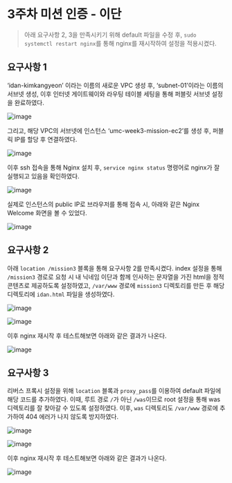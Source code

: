 # 3주차 미션 인증 - 이단

> 아래 요구사항 2, 3을 만족시키기 위해 default 파일을 수정 후, `sudo systemctl restart nginx`를 통해 nginx를 재시작하여 설정을 적용시켰다.


## 요구사항 1

‘idan-kimkangyeon’ 이라는 이름의 새로운 VPC 생성 후, ‘subnet-01’이라는 이름의 서브넷 생성, 이후 인터넷 게이트웨이와 라우팅 테이블 세팅을 통해 퍼블릿 서브넷 설정을 완료하였다.

![image](https://github.com/SSUMC-6th/Spring_Boot_A/assets/67828333/e81b8c6d-0c32-4159-b73b-073c74c9951d)

그리고, 해당 VPC의 서브넷에 인스턴스 ‘umc-week3-mission-ec2’를 생성 후, 퍼블릭 IP를 할당 후 연결하였다.

![image](https://github.com/SSUMC-6th/Spring_Boot_A/assets/67828333/6a0ecb90-94d2-474f-9ae2-25b7cec1696c)


이후 ssh 접속을 통해 Nginx 설치 후, `service nginx status` 명령어로 nginx가 잘 실행되고 있음을 확인하였다.

![image](https://github.com/SSUMC-6th/Spring_Boot_A/assets/67828333/8e1be7b7-a766-495a-8811-8bf6ee8f7bab)


실제로 인스턴스의 public IP로 브라우저를 통해 접속 시, 아래와 같은 Nginx Welcome 화면을 볼 수 있었다.

![image](https://github.com/SSUMC-6th/Spring_Boot_A/assets/67828333/39ecf0a9-9a8f-4982-a761-1cc15e447c1d)

## 요구사항 2

아래 `location /mission3` 블록을 통해 요구사항 2를 만족시켰다. index 설정을 통해 `/mission3` 경로로 요청 시 내 닉네임 이단과 함께 
인사하는 문자열을 가진 html을 정적 콘텐츠로 제공하도록 설정하였고, `/var/www` 경로에 `mission3` 디렉토리를 만든 후 해당 디렉토리에 `idan.html` 파일을 생성하였다.

![image](https://github.com/SSUMC-6th/Spring_Boot_A/assets/67828333/39c61448-52cc-4f6d-8cd5-a0d5d2837f4e)

![image](https://github.com/SSUMC-6th/Spring_Boot_A/assets/67828333/cfd49b9a-d951-4927-bde4-ad1c8fee42d4)

이후 nginx 재시작 후 테스트해보면 아래와 같은 결과가 나온다.

![image](https://github.com/SSUMC-6th/Spring_Boot_A/assets/67828333/8179c8fe-baf4-4c17-aab2-dc69eea8de97)

## 요구사항 3

리버스 프록시 설정을 위해 `location` 블록과 `proxy_pass`를 이용하여 default 파일에 해당 코드를 추가하였다.
이때, 루트 경로 `/`가 아닌 `/was`이므로 root 설정을 통해 was 디렉토리를 잘 찾아갈 수 있도록 설정하였다. 이후, `was` 디렉토리도 `/var/www` 경로에 추가하여 404 에러가 나지 않도록 방지하였다.

![image](https://github.com/SSUMC-6th/Spring_Boot_A/assets/67828333/77562726-4bd1-4ded-92d5-703ae63c83f7)

![image](https://github.com/SSUMC-6th/Spring_Boot_A/assets/67828333/271f5edf-0ef0-400f-9d7f-37f56f4ab814)



이후 nginx 재시작 후 테스트해보면 아래와 같은 결과가 나온다.

![image](https://github.com/SSUMC-6th/Spring_Boot_A/assets/67828333/4c745b04-2631-483b-b0b8-0440a5099f22)

